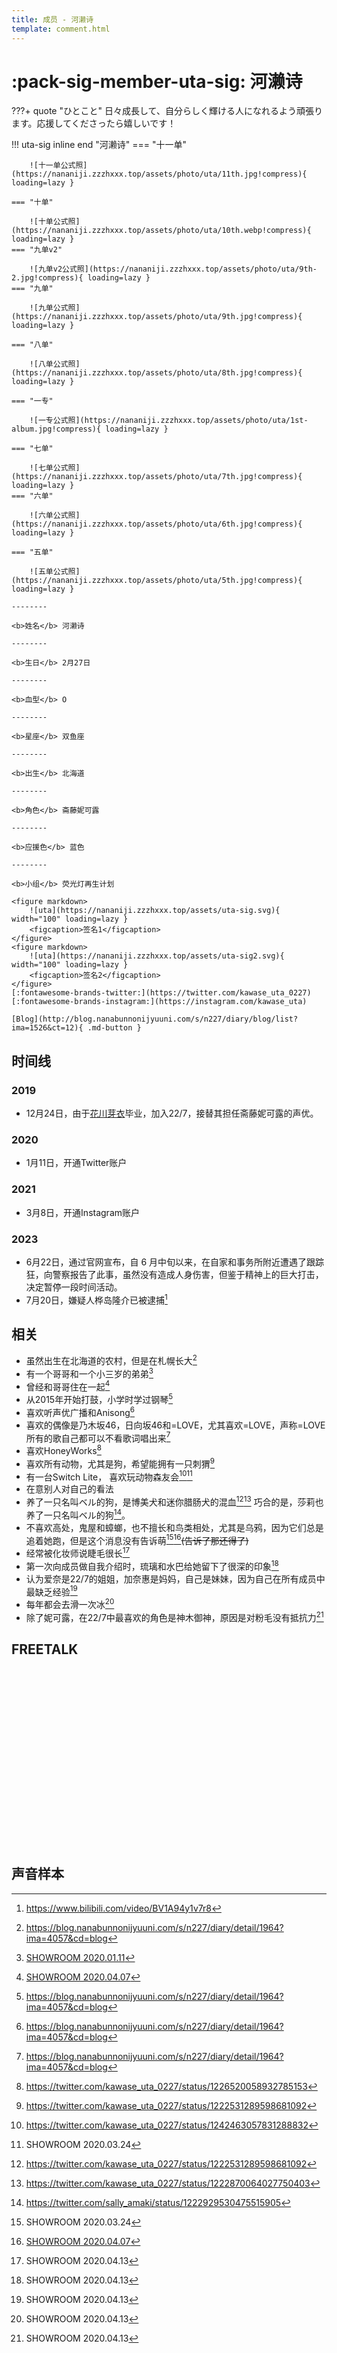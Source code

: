 ```yaml
---
title: 成员 - 河濑诗
template: comment.html
---
```


# :pack-sig-member-uta-sig: 河濑诗

???+ quote "ひとこと"
    日々成長して、自分らしく輝ける人になれるよう頑張ります。応援してくださったら嬉しいです！

!!! uta-sig inline end "河濑诗"
    === "十一单"

        ![十一单公式照](https://nananiji.zzzhxxx.top/assets/photo/uta/11th.jpg!compress){ loading=lazy }

    === "十单"

        ![十单公式照](https://nananiji.zzzhxxx.top/assets/photo/uta/10th.webp!compress){ loading=lazy }
    === "九单v2"

        ![九单v2公式照](https://nananiji.zzzhxxx.top/assets/photo/uta/9th-2.jpg!compress){ loading=lazy }
    === "九单"

        ![九单公式照](https://nananiji.zzzhxxx.top/assets/photo/uta/9th.jpg!compress){ loading=lazy }

    === "八单"

        ![八单公式照](https://nananiji.zzzhxxx.top/assets/photo/uta/8th.jpg!compress){ loading=lazy }

    === "一专"

        ![一专公式照](https://nananiji.zzzhxxx.top/assets/photo/uta/1st-album.jpg!compress){ loading=lazy }

    === "七单"

        ![七单公式照](https://nananiji.zzzhxxx.top/assets/photo/uta/7th.jpg!compress){ loading=lazy }
    === "六单"

        ![六单公式照](https://nananiji.zzzhxxx.top/assets/photo/uta/6th.jpg!compress){ loading=lazy }

    === "五单"

        ![五单公式照](https://nananiji.zzzhxxx.top/assets/photo/uta/5th.jpg!compress){ loading=lazy }

    --------

    <b>姓名</b> 河濑诗

    --------

    <b>生日</b> 2月27日

    --------

    <b>血型</b> O   

    --------

    <b>星座</b> 双鱼座

    --------

    <b>出生</b> 北海道

    --------

    <b>角色</b> 斋藤妮可露

    --------

    <b>应援色</b> 蓝色

    --------

    <b>小组</b> 荧光灯再生计划

    <figure markdown>
        ![uta](https://nananiji.zzzhxxx.top/assets/uta-sig.svg){ width="100" loading=lazy }
        <figcaption>签名1</figcaption>
    </figure>
    <figure markdown>
        ![uta](https://nananiji.zzzhxxx.top/assets/uta-sig2.svg){ width="100" loading=lazy }
        <figcaption>签名2</figcaption>
    </figure>
    [:fontawesome-brands-twitter:](https://twitter.com/kawase_uta_0227) [:fontawesome-brands-instagram:](https://instagram.com/kawase_uta)
    
    [Blog](http://blog.nanabunnonijyuuni.com/s/n227/diary/blog/list?ima=1526&ct=12){ .md-button }

## 时间线

### 2019

- 12月24日，由于[花川芽衣](/member/mei)毕业，加入22/7，接替其担任斋藤妮可露的声优。

### 2020

- 1月11日，开通Twitter账户

### 2021 

- 3月8日，开通Instagram账户

### 2023

- 6月22日，通过官网宣布，自 6 月中旬以来，在自家和事务所附近遭遇了跟踪狂，向警察报告了此事，虽然没有造成人身伤害，但鉴于精神上的巨大打击，决定暂停一段时间活动。
- 7月20日，嫌疑人桦岛隆介已被逮捕[^1]

## 相关

- 虽然出生在北海道的农村，但是在札幌长大[^2]
- 有一个哥哥和一个小三岁的弟弟[^3]
- 曾经和哥哥住在一起[^4]
- 从2015年开始打鼓，小学时学过钢琴[^2]
- 喜欢听声优广播和Anisong[^2]   
- 喜欢的偶像是乃木坂46，日向坂46和=LOVE，尤其喜欢=LOVE，声称=LOVE所有的歌自己都可以不看歌词唱出来[^2]
- 喜欢HoneyWorks[^5]
- 喜欢所有动物，尤其是狗，希望能拥有一只刺猬[^6]
- 有一台Switch Lite， 喜欢玩动物森友会[^7][^10]
- 在意别人对自己的看法
- 养了一只名叫ベル的狗，是博美犬和迷你腊肠犬的混血[^6][^8] 巧合的是，莎莉也养了一只名叫ベル的狗[^9]。
- 不喜欢高处，鬼屋和蟑螂，也不擅长和鸟类相处，尤其是乌鸦，因为它们总是追着她跑，但是这个消息没有告诉萌[^10][^4]~~(告诉了那还得了)~~
- 经常被化妆师说睫毛很长[^11]
- 第一次向成员做自我介绍时，琉璃和水巴给她留下了很深的印象[^11]
- 认为爱奈是22/7的姐姐，加奈惠是妈妈，自己是妹妹，因为自己在所有成员中最缺乏经验[^11]
- 每年都会去滑一次冰[^11]
- 除了妮可露，在22/7中最喜欢的角色是神木御神，原因是对粉毛没有抵抗力[^11]

## FREETALK

<div class="artplayer-app"></div>
<style>
.artplayer-app {
    aspect-ratio: 16/9;
    position: relative;
    z-index: -1 !important;
}
</style>

## 声音样本

<div id="aplayer"></div>

[^1]: https://www.bilibili.com/video/BV1A94y1v7r8
[^2]: https://blog.nanabunnonijyuuni.com/s/n227/diary/detail/1964?ima=4057&cd=blog
[^3]: [SHOWROOM 2020.01.11](https://www.bilibili.com/video/BV1YJ411n7AY)
[^4]: [SHOWROOM 2020.04.07](https://www.bilibili.com/video/BV1vK411T7kC)
[^5]: https://twitter.com/kawase_uta_0227/status/1226520058932785153
[^6]: https://twitter.com/kawase_uta_0227/status/1222531289598681092
[^7]: https://twitter.com/kawase_uta_0227/status/1242463057831288832
[^8]: https://twitter.com/kawase_uta_0227/status/1222870064027750403
[^9]: https://twitter.com/sally_amaki/status/1222929530475515905
[^10]: SHOWROOM 2020.03.24
[^11]: SHOWROOM 2020.04.13

<script src="https://cdn.jsdelivr.net/npm/artplayer/dist/artplayer.js"></script>
<script src="https://nananiji.zzzhxxx.top/js/aplayer.min.js"></script>

<script>
var art = new Artplayer({
    container: '.artplayer-app',
    url: 'https://res.227wiki.eu.org/video/freetalk/uta.mp4',
	volume: 0.5,
    isLive: false,
    muted: false,
    autoplay: false,
    pip: true,
    autoSize: true,
    setting: true,
    flip: true,
    playbackRate: true,
    aspectRatio: true,
    fullscreen: true,
    fullscreenWeb: true,
    subtitleOffset: true,
    miniProgressBar: true,
    mutex: true,
    backdrop: true,
    playsInline: true,
    autoPlayback: false,
    airplay: true,
	theme: '#23ade5',
	contextmenu: [
        {
            html: '22/7 WiKi',
            click: function (contextmenu) {
                console.info('22/7 WiKi');
                contextmenu.show = true;
            },
        },
    ],
});

const ap = new APlayer({
    container: document.getElementById('aplayer'),
    audio: [{
        name: '台词1',
        artist: '河瀬詩',
        url: 'https://res.227wiki.eu.org/audio/voicesample/uta/1.mp4',
        cover: 'https://nananiji.zzzhxxx.top/assets/photo/avatar/uta.jpg'
        },
        {
            name: '台词2',
            artist: '河瀬詩',
            url: 'https://res.227wiki.eu.org/audio/voicesample/uta/2.mp4',
            cover: 'https://nananiji.zzzhxxx.top/assets/photo/avatar/uta.jpg'
        },
        {
            name: '台词3',
            artist: '河瀬詩',
            url: 'https://res.227wiki.eu.org/audio/voicesample/uta/3.mp4',
            cover: 'https://nananiji.zzzhxxx.top/assets/photo/avatar/uta.jpg'
        }]
});
    </script>